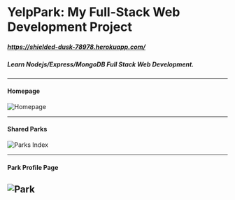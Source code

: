 
# YelpPark: My Full-Stack Web Development Project
##### https://shielded-dusk-78978.herokuapp.com/
##### Learn Nodejs/Express/MongoDB Full Stack Web Development.

---

#### Homepage
![Homepage](https://res.cloudinary.com/dpeqtgy2k/image/upload/v1620814752/YelpPark/yelppark_bun1t3.jpg "Homepage")

---
#### Shared Parks
![Parks Index](https://res.cloudinary.com/dpeqtgy2k/image/upload/v1620814980/YelpPark/share_parks_page_rjafon.jpg "Show Case Page")

---
#### Park Profile Page
![Park](https://res.cloudinary.com/dpeqtgy2k/image/upload/v1620815536/YelpPark/park_detailed_page_rskpbm.jpg "Individual Park Page")
---
